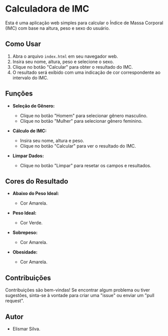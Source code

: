 # Calculadora de IMC

Esta é uma aplicação web simples para calcular o Índice de Massa Corporal (IMC) com base na altura, peso e sexo do usuário.

## Como Usar

1. Abra o arquivo `index.html` em seu navegador web.
2. Insira seu nome, altura, peso e selecione o sexo.
3. Clique no botão "Calcular" para obter o resultado do IMC.
4. O resultado será exibido com uma indicação de cor correspondente ao intervalo do IMC.

## Funções

- **Seleção de Gênero:**
  - Clique no botão "Homem" para selecionar gênero masculino.
  - Clique no botão "Mulher" para selecionar gênero feminino.

- **Cálculo de IMC:**
  - Insira seu nome, altura e peso.
  - Clique no botão "Calcular" para ver o resultado do IMC.

- **Limpar Dados:**
  - Clique no botão "Limpar" para resetar os campos e resultados.

## Cores do Resultado

- **Abaixo do Peso Ideal:**
  - Cor Amarela.

- **Peso Ideal:**
  - Cor Verde.

- **Sobrepeso:**
  - Cor Amarela.

- **Obesidade:**
  - Cor Amarela.

## Contribuições

Contribuições são bem-vindas! Se encontrar algum problema ou tiver sugestões, sinta-se à vontade para criar uma "issue" ou enviar um "pull request".

## Autor
  - Elismar Silva.
